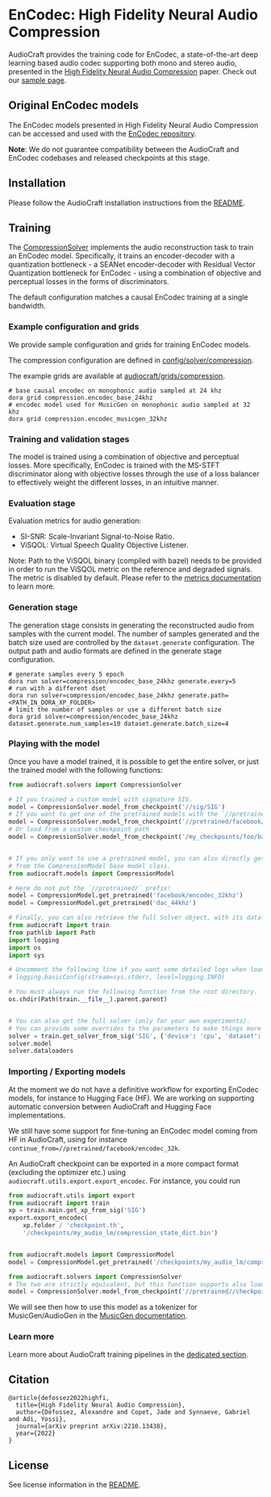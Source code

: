 # EnCodec: High Fidelity Neural Audio Compression

AudioCraft provides the training code for EnCodec, a state-of-the-art deep learning
based audio codec supporting both mono and stereo audio, presented in the
[High Fidelity Neural Audio Compression][arxiv] paper.
Check out our [sample page][encodec_samples].

## Original EnCodec models

The EnCodec models presented in High Fidelity Neural Audio Compression can be accessed
and used with the [EnCodec repository](https://github.com/facebookresearch/encodec).

**Note**: We do not guarantee compatibility between the AudioCraft and EnCodec codebases
and released checkpoints at this stage.


## Installation

Please follow the AudioCraft installation instructions from the [README](../README.md).


## Training

The [CompressionSolver](../audiocraft/solvers/compression.py) implements the audio reconstruction
task to train an EnCodec model. Specifically, it trains an encoder-decoder with a quantization
bottleneck - a SEANet encoder-decoder with Residual Vector Quantization bottleneck for EnCodec -
using a combination of objective and perceptual losses in the forms of discriminators.

The default configuration matches a causal EnCodec training at a single bandwidth.

### Example configuration and grids

We provide sample configuration and grids for training EnCodec models.

The compression configuration are defined in
[config/solver/compression](../config/solver/compression).

The example grids are available at
[audiocraft/grids/compression](../audiocraft/grids/compression).

```shell
# base causal encodec on monophonic audio sampled at 24 khz
dora grid compression.encodec_base_24khz
# encodec model used for MusicGen on monophonic audio sampled at 32 khz
dora grid compression.encodec_musicgen_32khz
```

### Training and validation stages

The model is trained using a combination of objective and perceptual losses.
More specifically, EnCodec is trained with the MS-STFT discriminator along with
objective losses through the use of a loss balancer to effectively weight
the different losses, in an intuitive manner.

### Evaluation stage

Evaluation metrics for audio generation:
* SI-SNR: Scale-Invariant Signal-to-Noise Ratio.
* ViSQOL: Virtual Speech Quality Objective Listener.

Note: Path to the ViSQOL binary (compiled with bazel) needs to be provided in
order to run the ViSQOL metric on the reference and degraded signals.
The metric is disabled by default.
Please refer to the [metrics documentation](../METRICS.md) to learn more.

### Generation stage

The generation stage consists in generating the reconstructed audio from samples
with the current model. The number of samples generated and the batch size used are
controlled by the `dataset.generate` configuration. The output path and audio formats
are defined in the generate stage configuration.

```shell
# generate samples every 5 epoch
dora run solver=compression/encodec_base_24khz generate.every=5
# run with a different dset
dora run solver=compression/encodec_base_24khz generate.path=<PATH_IN_DORA_XP_FOLDER>
# limit the number of samples or use a different batch size
dora grid solver=compression/encodec_base_24khz dataset.generate.num_samples=10 dataset.generate.batch_size=4
```

### Playing with the model

Once you have a model trained, it is possible to get the entire solver, or just
the trained model with the following functions:

```python
from audiocraft.solvers import CompressionSolver

# If you trained a custom model with signature SIG.
model = CompressionSolver.model_from_checkpoint('//sig/SIG')
# If you want to get one of the pretrained models with the `//pretrained/` prefix.
model = CompressionSolver.model_from_checkpoint('//pretrained/facebook/encodec_32khz')
# Or load from a custom checkpoint path
model = CompressionSolver.model_from_checkpoint('/my_checkpoints/foo/bar/checkpoint.th')


# If you only want to use a pretrained model, you can also directly get it
# from the CompressionModel base model class.
from audiocraft.models import CompressionModel

# Here do not put the `//pretrained/` prefix!
model = CompressionModel.get_pretrained('facebook/encodec_32khz')
model = CompressionModel.get_pretrained('dac_44khz')

# Finally, you can also retrieve the full Solver object, with its dataloader etc.
from audiocraft import train
from pathlib import Path
import logging
import os
import sys

# Uncomment the following line if you want some detailed logs when loading a Solver.
# logging.basicConfig(stream=sys.stderr, level=logging.INFO)

# You must always run the following function from the root directory.
os.chdir(Path(train.__file__).parent.parent)


# You can also get the full solver (only for your own experiments).
# You can provide some overrides to the parameters to make things more convenient.
solver = train.get_solver_from_sig('SIG', {'device': 'cpu', 'dataset': {'batch_size': 8}})
solver.model
solver.dataloaders
```

### Importing / Exporting models

At the moment we do not have a definitive workflow for exporting EnCodec models, for
instance to Hugging Face (HF). We are working on supporting automatic conversion between
AudioCraft and Hugging Face implementations.

We still have some support for fine-tuning an EnCodec model coming from HF in AudioCraft,
using for instance `continue_from=//pretrained/facebook/encodec_32k`.

An AudioCraft checkpoint can be exported in a more compact format (excluding the optimizer etc.)
using `audiocraft.utils.export.export_encodec`. For instance, you could run

```python
from audiocraft.utils import export
from audiocraft import train
xp = train.main.get_xp_from_sig('SIG')
export.export_encodec(
    xp.folder / 'checkpoint.th',
    '/checkpoints/my_audio_lm/compression_state_dict.bin')


from audiocraft.models import CompressionModel
model = CompressionModel.get_pretrained('/checkpoints/my_audio_lm/compression_state_dict.bin')

from audiocraft.solvers import CompressionSolver
# The two are strictly equivalent, but this function supports also loading from non-already exported models.
model = CompressionSolver.model_from_checkpoint('//pretrained//checkpoints/my_audio_lm/compression_state_dict.bin')
```

We will see then how to use this model as a tokenizer for MusicGen/AudioGen in the
[MusicGen documentation](MUSICGEN.md).

### Learn more

Learn more about AudioCraft training pipelines in the [dedicated section](TRAINING.md).


## Citation
```
@article{defossez2022highfi,
  title={High Fidelity Neural Audio Compression},
  author={Défossez, Alexandre and Copet, Jade and Synnaeve, Gabriel and Adi, Yossi},
  journal={arXiv preprint arXiv:2210.13438},
  year={2022}
}
```


## License

See license information in the [README](../README.md).

[arxiv]: https://arxiv.org/abs/2210.13438
[encodec_samples]: https://ai.honu.io/papers/encodec/samples.html
